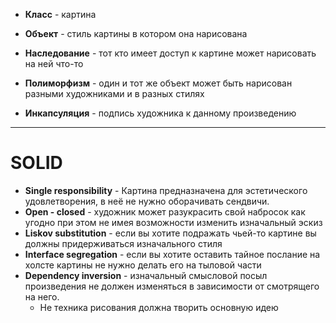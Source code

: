  + **Класс** - картина

 + **Объект** - стиль картины в котором она нарисована 

 + **Наследование** - тот кто имеет доступ к картине может нарисовать на ней что-то

 + **Полиморфизм** - один и тот же объект может быть нарисован разными художниками и в разных стилях

 + **Инкапсуляция** - подпись художника к данному произведению
- - - 
# SOLID
+ **Single responsibility** - Картина предназначена для эстетического удовлетворения, в неё не нужно оборачивать сендвичи. 
+ **Open - closed** - художник может разукрасить свой набросок как угодно при этом не имея возможности изменить изначальный эскиз
+ **Liskov substitution** - если вы хотите подражать чьей-то картине вы должны придерживаться изначального стиля
+ **Interface segregation** - если вы хотите оставить тайное послание на холсте картины не нужно делать его на тыловой части 
+ **Dependency inversion** - изначальный смысловой посыл произведения не должен изменяться в зависимости от смотрящего на него.
   +  Не техника рисования должна творить основную идею                         
  

